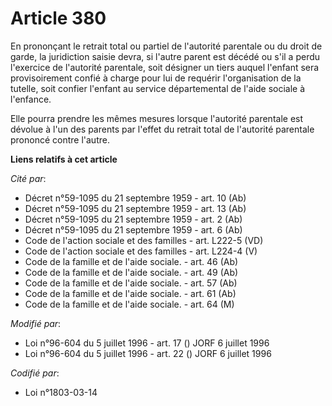 # Article 380

En prononçant le retrait total ou partiel de l'autorité parentale ou du droit de garde, la juridiction saisie devra, si
l'autre parent est décédé ou s'il a perdu l'exercice de l'autorité parentale, soit désigner un tiers auquel l'enfant sera
provisoirement confié à charge pour lui de requérir l'organisation de la tutelle, soit confier l'enfant au service
départemental de l'aide sociale à l'enfance.

Elle pourra prendre les mêmes mesures lorsque l'autorité parentale est dévolue à l'un des parents par l'effet du retrait
total de l'autorité parentale prononcé contre l'autre.

**Liens relatifs à cet article**

_Cité par_:

  - Décret n°59-1095 du 21 septembre 1959 - art. 10 (Ab)
  - Décret n°59-1095 du 21 septembre 1959 - art. 13 (Ab)
  - Décret n°59-1095 du 21 septembre 1959 - art. 2 (Ab)
  - Décret n°59-1095 du 21 septembre 1959 - art. 6 (Ab)
  - Code de l'action sociale et des familles - art. L222-5 (VD)
  - Code de l'action sociale et des familles - art. L224-4 (V)
  - Code de la famille et de l'aide sociale. - art. 46 (Ab)
  - Code de la famille et de l'aide sociale. - art. 49 (Ab)
  - Code de la famille et de l'aide sociale. - art. 57 (Ab)
  - Code de la famille et de l'aide sociale. - art. 61 (Ab)
  - Code de la famille et de l'aide sociale. - art. 64 (M)

_Modifié par_:

  - Loi n°96-604 du 5 juillet 1996 - art. 17 () JORF 6 juillet 1996
  - Loi n°96-604 du 5 juillet 1996 - art. 22 () JORF 6 juillet 1996

_Codifié par_:

  - Loi n°1803-03-14

